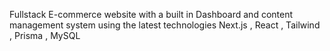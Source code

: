 Fullstack E-commerce website with a built in Dashboard and content management system using the latest technologies Next.js , React , Tailwind , Prisma , MySQL
